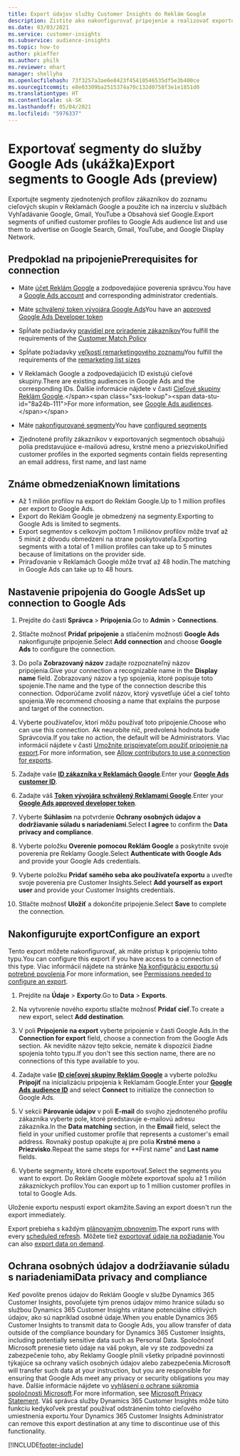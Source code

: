 ```yaml
---
title: Export údajov služby Customer Insights do Reklám Google
description: Zistite ako nakonfigurovať pripojenie a realizovať exportovanie do Google Ads.
ms.date: 03/03/2021
ms.service: customer-insights
ms.subservice: audience-insights
ms.topic: how-to
author: pkieffer
ms.author: philk
ms.reviewer: mhart
manager: shellyha
ms.openlocfilehash: 73f3257a3ae6e8423f45410546535df5e3b400ce
ms.sourcegitcommit: e8e03309ba2515374a70c132d0758f3e1e1851d0
ms.translationtype: HT
ms.contentlocale: sk-SK
ms.lasthandoff: 05/04/2021
ms.locfileid: "5976337"
---
```

# <a name="export-segments-to-google-ads-preview"></a><span data-ttu-id="8a24b-103">Exportovať segmenty do služby Google Ads (ukážka)</span><span class="sxs-lookup"><span data-stu-id="8a24b-103">Export segments to Google Ads (preview)</span></span>

<span data-ttu-id="8a24b-104">Exportujte segmenty zjednotených profilov zákazníkov do zoznamu cieľových skupín v Reklamách Google a použite ich na inzerciu v službách Vyhľadávanie Google, Gmail, YouTube a Obsahová sieť Google.</span><span class="sxs-lookup"><span data-stu-id="8a24b-104">Export segments of unified customer profiles to Google Ads audience list and use them to advertise on Google Search, Gmail, YouTube, and Google Display Network.</span></span> 

## <a name="prerequisites-for-connection"></a><span data-ttu-id="8a24b-105">Predpoklad na pripojenie</span><span class="sxs-lookup"><span data-stu-id="8a24b-105">Prerequisites for connection</span></span>

-   <span data-ttu-id="8a24b-106">Máte [účet Reklám Google](https://ads.google.com/) a zodpovedajúce poverenia správcu.</span><span class="sxs-lookup"><span data-stu-id="8a24b-106">You have a [Google Ads account](https://ads.google.com/) and corresponding administrator credentials.</span></span>
-   <span data-ttu-id="8a24b-107">Máte [schválený token vývojára Google Ads](https://developers.google.com/google-ads/api/docs/first-call/dev-token)</span><span class="sxs-lookup"><span data-stu-id="8a24b-107">You have an [approved Google Ads Developer token](https://developers.google.com/google-ads/api/docs/first-call/dev-token)</span></span> 
-   <span data-ttu-id="8a24b-108">Spĺňate požiadavky [pravidiel pre priradenie zákazníkov](https://support.google.com/adspolicy/answer/6299717)</span><span class="sxs-lookup"><span data-stu-id="8a24b-108">You fulfill the requirements of the [Customer Match Policy](https://support.google.com/adspolicy/answer/6299717)</span></span>
-   <span data-ttu-id="8a24b-109">Spĺňate požiadavky [veľkostí remarketingového zoznamu](https://support.google.com/google-ads/answer/7558048)</span><span class="sxs-lookup"><span data-stu-id="8a24b-109">You fulfill the requirements of the [remarketing list sizes](https://support.google.com/google-ads/answer/7558048)</span></span> 

-   <span data-ttu-id="8a24b-110">V Reklamách Google a zodpovedajúcich ID existujú cieľové skupiny.</span><span class="sxs-lookup"><span data-stu-id="8a24b-110">There are existing audiences in Google Ads and the corresponding IDs.</span></span> <span data-ttu-id="8a24b-111">Ďalšie informácie nájdete v časti [Cieľové skupiny Reklám Google](https://support.google.com/google-ads/answer/7558048?hl=en#:~:text=Audience%20lists%20is%20a%20section,Display%20Network%20through%20remarketing%20campaigns.).</span><span class="sxs-lookup"><span data-stu-id="8a24b-111">For more information, see [Google Ads audiences](https://support.google.com/google-ads/answer/7558048?hl=en#:~:text=Audience%20lists%20is%20a%20section,Display%20Network%20through%20remarketing%20campaigns.).</span></span>
-   <span data-ttu-id="8a24b-112">Máte [nakonfigurované segmenty](segments.md)</span><span class="sxs-lookup"><span data-stu-id="8a24b-112">You have [configured segments](segments.md)</span></span>
-   <span data-ttu-id="8a24b-113">Zjednotené profily zákazníkov v exportovaných segmentoch obsahujú polia predstavujúce e-mailovú adresu, krstné meno a priezvisko</span><span class="sxs-lookup"><span data-stu-id="8a24b-113">Unified customer profiles in the exported segments contain fields representing an email address, first name, and last name</span></span>

## <a name="known-limitations"></a><span data-ttu-id="8a24b-114">Známe obmedzenia</span><span class="sxs-lookup"><span data-stu-id="8a24b-114">Known limitations</span></span>

- <span data-ttu-id="8a24b-115">Až 1 milión profilov na export do Reklám Google.</span><span class="sxs-lookup"><span data-stu-id="8a24b-115">Up to 1 million profiles per export to Google Ads.</span></span>
- <span data-ttu-id="8a24b-116">Export do Reklám Google je obmedzený na segmenty.</span><span class="sxs-lookup"><span data-stu-id="8a24b-116">Exporting to Google Ads is limited to segments.</span></span>
- <span data-ttu-id="8a24b-117">Export segmentov s celkovým počtom 1 miliónov profilov môže trvať až 5 minút z dôvodu obmedzení na strane poskytovateľa.</span><span class="sxs-lookup"><span data-stu-id="8a24b-117">Exporting segments with a total of 1 million profiles can take up to 5 minutes because of limitations on the provider side.</span></span> 
- <span data-ttu-id="8a24b-118">Priraďovanie v Reklamách Google môže trvať až 48 hodín.</span><span class="sxs-lookup"><span data-stu-id="8a24b-118">The matching in Google Ads can take up to 48 hours.</span></span>

## <a name="set-up-connection-to-google-ads"></a><span data-ttu-id="8a24b-119">Nastavenie pripojenia do Google Ads</span><span class="sxs-lookup"><span data-stu-id="8a24b-119">Set up connection to Google Ads</span></span>

1. <span data-ttu-id="8a24b-120">Prejdite do časti **Správca** > **Pripojenia**.</span><span class="sxs-lookup"><span data-stu-id="8a24b-120">Go to **Admin** > **Connections**.</span></span>

1. <span data-ttu-id="8a24b-121">Stlačte možnosť **Pridať pripojenie** a stlačením možnosti **Google Ads** nakonfigurujte pripojenie.</span><span class="sxs-lookup"><span data-stu-id="8a24b-121">Select **Add connection** and choose **Google Ads** to configure the connection.</span></span>

1. <span data-ttu-id="8a24b-122">Do poľa **Zobrazovaný názov** zadajte rozpoznateľný názov pripojenia.</span><span class="sxs-lookup"><span data-stu-id="8a24b-122">Give your connection a recognizable name in the **Display name** field.</span></span> <span data-ttu-id="8a24b-123">Zobrazovaný názov a typ spojenia, ktoré popisuje toto spojenie.</span><span class="sxs-lookup"><span data-stu-id="8a24b-123">The name and the type of the connection describe this connection.</span></span> <span data-ttu-id="8a24b-124">Odporúčame zvoliť názov, ktorý vysvetľuje účel a cieľ tohto spojenia.</span><span class="sxs-lookup"><span data-stu-id="8a24b-124">We recommend choosing a name that explains the purpose and target of the connection.</span></span>

1. <span data-ttu-id="8a24b-125">Vyberte používateľov, ktorí môžu používať toto pripojenie.</span><span class="sxs-lookup"><span data-stu-id="8a24b-125">Choose who can use this connection.</span></span> <span data-ttu-id="8a24b-126">Ak neurobíte nič, predvolená hodnota bude Správcovia.</span><span class="sxs-lookup"><span data-stu-id="8a24b-126">If you take no action, the default will be Administrators.</span></span> <span data-ttu-id="8a24b-127">Viac informácií nájdete v časti [Umožnite prispievateľom použiť pripojenie na export](connections.md#allow-contributors-to-use-a-connection-for-exports).</span><span class="sxs-lookup"><span data-stu-id="8a24b-127">For more information, see [Allow contributors to use a connection for exports](connections.md#allow-contributors-to-use-a-connection-for-exports).</span></span>

1. <span data-ttu-id="8a24b-128">Zadajte vaše **[ID zákazníka v Reklamách Google](https://support.google.com/google-ads/answer/1704344)**.</span><span class="sxs-lookup"><span data-stu-id="8a24b-128">Enter your **[Google Ads customer ID](https://support.google.com/google-ads/answer/1704344)**.</span></span>

1. <span data-ttu-id="8a24b-129">Zadajte váš **[Token vývojára schválený Reklamami Google](https://developers.google.com/google-ads/api/docs/first-call/dev-token)**.</span><span class="sxs-lookup"><span data-stu-id="8a24b-129">Enter your **[Google Ads approved developer token](https://developers.google.com/google-ads/api/docs/first-call/dev-token)**.</span></span>

1. <span data-ttu-id="8a24b-130">Vyberte **Súhlasím** na potvrdenie **Ochrany osobných údajov a dodržiavanie súladu s nariadeniami**.</span><span class="sxs-lookup"><span data-stu-id="8a24b-130">Select **I agree** to confirm the **Data privacy and compliance**.</span></span>

1. <span data-ttu-id="8a24b-131">Vyberte položku **Overenie pomocou Reklám Google** a poskytnite svoje poverenia pre Reklamy Google.</span><span class="sxs-lookup"><span data-stu-id="8a24b-131">Select **Authenticate with Google Ads** and provide your Google Ads credentials.</span></span>

1. <span data-ttu-id="8a24b-132">Vyberte položku **Pridať samého seba ako používateľa exportu** a uveďte svoje poverenia pre Customer Insights.</span><span class="sxs-lookup"><span data-stu-id="8a24b-132">Select **Add yourself as export user** and provide your Customer Insights credentials.</span></span>

1. <span data-ttu-id="8a24b-133">Stlačte možnosť **Uložiť** a dokončite pripojenie.</span><span class="sxs-lookup"><span data-stu-id="8a24b-133">Select **Save** to complete the connection.</span></span> 

## <a name="configure-an-export"></a><span data-ttu-id="8a24b-134">Nakonfigurujte export</span><span class="sxs-lookup"><span data-stu-id="8a24b-134">Configure an export</span></span>

<span data-ttu-id="8a24b-135">Tento export môžete nakonfigurovať, ak máte prístup k pripojeniu tohto typu.</span><span class="sxs-lookup"><span data-stu-id="8a24b-135">You can configure this export if you have access to a connection of this type.</span></span> <span data-ttu-id="8a24b-136">Viac informácií nájdete na stránke [Na konfiguráciu exportu sú potrebné povolenia](export-destinations.md#set-up-a-new-export).</span><span class="sxs-lookup"><span data-stu-id="8a24b-136">For more information, see [Permissions needed to configure an export](export-destinations.md#set-up-a-new-export).</span></span>

1. <span data-ttu-id="8a24b-137">Prejdite na **Údaje** > **Exporty**.</span><span class="sxs-lookup"><span data-stu-id="8a24b-137">Go to **Data** > **Exports**.</span></span>

1. <span data-ttu-id="8a24b-138">Na vytvorenie nového exportu stlačte možnosť **Pridať cieľ**.</span><span class="sxs-lookup"><span data-stu-id="8a24b-138">To create a new export, select **Add destination**.</span></span>

1. <span data-ttu-id="8a24b-139">V poli **Pripojenie na export** vyberte pripojenie v časti Google Ads.</span><span class="sxs-lookup"><span data-stu-id="8a24b-139">In the **Connection for export** field, choose a connection from the Google Ads section.</span></span> <span data-ttu-id="8a24b-140">Ak nevidíte názov tejto sekcie, nemáte k dispozícii žiadne spojenia tohto typu.</span><span class="sxs-lookup"><span data-stu-id="8a24b-140">If you don't see this section name, there are no connections of this type available to you.</span></span>

1. <span data-ttu-id="8a24b-141">Zadajte vaše **[ID cieľovej skupiny Reklám Google](https://support.google.com/google-ads/answer/7558048?hl=en#:~:text=Audience%20lists%20is%20a%20section,Display%20Network%20through%20remarketing%20campaigns.)** a vyberte položku **Pripojiť** na inicializáciu pripojenia k Reklamám Google.</span><span class="sxs-lookup"><span data-stu-id="8a24b-141">Enter your **[Google Ads audience ID](https://support.google.com/google-ads/answer/7558048?hl=en#:~:text=Audience%20lists%20is%20a%20section,Display%20Network%20through%20remarketing%20campaigns.)** and select **Connect** to initialize the connection to Google Ads.</span></span>

1. <span data-ttu-id="8a24b-142">V sekcii **Párovanie údajov** v poli **E-mail** do svojho zjednoteného profilu zákazníka vyberte pole, ktoré predstavuje e-mailovú adresu zákazníka.</span><span class="sxs-lookup"><span data-stu-id="8a24b-142">In the **Data matching** section, in the **Email** field, select the field in your unified customer profile that represents a customer's email address.</span></span> <span data-ttu-id="8a24b-143">Rovnaký postup opakujte aj pre polia **Krstné meno** a **Priezvisko**.</span><span class="sxs-lookup"><span data-stu-id="8a24b-143">Repeat the same steps for \*\*First name" and **Last name** fields.</span></span>

1. <span data-ttu-id="8a24b-144">Vyberte segmenty, ktoré chcete exportovať.</span><span class="sxs-lookup"><span data-stu-id="8a24b-144">Select the segments you want to export.</span></span> <span data-ttu-id="8a24b-145">Do Reklám Google môžete exportovať spolu až 1 milión zákazníckych profilov.</span><span class="sxs-lookup"><span data-stu-id="8a24b-145">You can export up to 1 million customer profiles in total to Google Ads.</span></span>

<span data-ttu-id="8a24b-146">Uloženie exportu nespustí export okamžite.</span><span class="sxs-lookup"><span data-stu-id="8a24b-146">Saving an export doesn't run the export immediately.</span></span>

<span data-ttu-id="8a24b-147">Export prebieha s každým [plánovaným obnovením](system.md#schedule-tab).</span><span class="sxs-lookup"><span data-stu-id="8a24b-147">The export runs with every [scheduled refresh](system.md#schedule-tab).</span></span> <span data-ttu-id="8a24b-148">Môžete tiež [exportovať údaje na požiadanie](export-destinations.md#run-exports-on-demand).</span><span class="sxs-lookup"><span data-stu-id="8a24b-148">You can also [export data on demand](export-destinations.md#run-exports-on-demand).</span></span> 

## <a name="data-privacy-and-compliance"></a><span data-ttu-id="8a24b-149">Ochrana osobných údajov a dodržiavanie súladu s nariadeniami</span><span class="sxs-lookup"><span data-stu-id="8a24b-149">Data privacy and compliance</span></span>

<span data-ttu-id="8a24b-150">Keď povolíte prenos údajov do Reklám Google v službe Dynamics 365 Customer Insights, povoľujete tým prenos údajov mimo hranice súladu so službou Dynamics 365 Customer Insights vrátane potenciálne citlivých údajov, ako sú napríklad osobné údaje.</span><span class="sxs-lookup"><span data-stu-id="8a24b-150">When you enable Dynamics 365 Customer Insights to transmit data to Google Ads, you allow transfer of data outside of the compliance boundary for Dynamics 365 Customer Insights, including potentially sensitive data such as Personal Data.</span></span> <span data-ttu-id="8a24b-151">Spoločnosť Microsoft prenesie tieto údaje na váš pokyn, ale vy ste zodpovední za zabezpečenie toho, aby Reklamy Google plnili všetky prípadné povinnosti týkajúce sa ochrany vašich osobných údajov alebo zabezpečenia.</span><span class="sxs-lookup"><span data-stu-id="8a24b-151">Microsoft will transfer such data at your instruction, but you are responsible for ensuring that Google Ads meet any privacy or security obligations you may have.</span></span> <span data-ttu-id="8a24b-152">Ďalšie informácie nájdete vo [vyhlásení o ochrane súkromia spoločnosti Microsoft](https://go.microsoft.com/fwlink/?linkid=396732).</span><span class="sxs-lookup"><span data-stu-id="8a24b-152">For more information, see [Microsoft Privacy Statement](https://go.microsoft.com/fwlink/?linkid=396732).</span></span>
<span data-ttu-id="8a24b-153">Váš správca služby Dynamics 365 Customer Insights môže túto funkciu kedykoľvek prestať používať odstránením tohto cieľového umiestnenia exportu.</span><span class="sxs-lookup"><span data-stu-id="8a24b-153">Your Dynamics 365 Customer Insights Administrator can remove this export destination at any time to discontinue use of this functionality.</span></span>


[!INCLUDE[footer-include](../includes/footer-banner.md)]
